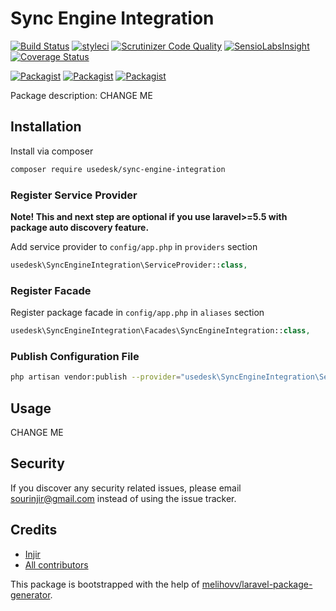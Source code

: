 # Sync Engine Integration

[![Build Status](https://travis-ci.org/usedesk/sync-engine-integration.svg?branch=master)](https://travis-ci.org/usedesk/sync-engine-integration)
[![styleci](https://styleci.io/repos/CHANGEME/shield)](https://styleci.io/repos/CHANGEME)
[![Scrutinizer Code Quality](https://scrutinizer-ci.com/g/usedesk/sync-engine-integration/badges/quality-score.png?b=master)](https://scrutinizer-ci.com/g/usedesk/sync-engine-integration/?branch=master)
[![SensioLabsInsight](https://insight.sensiolabs.com/projects/CHANGEME/mini.png)](https://insight.sensiolabs.com/projects/CHANGEME)
[![Coverage Status](https://coveralls.io/repos/github/usedesk/sync-engine-integration/badge.svg?branch=master)](https://coveralls.io/github/usedesk/sync-engine-integration?branch=master)

[![Packagist](https://img.shields.io/packagist/v/usedesk/sync-engine-integration.svg)](https://packagist.org/packages/usedesk/sync-engine-integration)
[![Packagist](https://poser.pugx.org/usedesk/sync-engine-integration/d/total.svg)](https://packagist.org/packages/usedesk/sync-engine-integration)
[![Packagist](https://img.shields.io/packagist/l/usedesk/sync-engine-integration.svg)](https://packagist.org/packages/usedesk/sync-engine-integration)

Package description: CHANGE ME

## Installation

Install via composer
```bash
composer require usedesk/sync-engine-integration
```

### Register Service Provider

**Note! This and next step are optional if you use laravel>=5.5 with package
auto discovery feature.**

Add service provider to `config/app.php` in `providers` section
```php
usedesk\SyncEngineIntegration\ServiceProvider::class,
```

### Register Facade

Register package facade in `config/app.php` in `aliases` section
```php
usedesk\SyncEngineIntegration\Facades\SyncEngineIntegration::class,
```

### Publish Configuration File

```bash
php artisan vendor:publish --provider="usedesk\SyncEngineIntegration\ServiceProvider" --tag="config"
```

## Usage

CHANGE ME

## Security

If you discover any security related issues, please email sourinjir@gmail.com
instead of using the issue tracker.

## Credits

- [Injir](https://github.com/usedesk/sync-engine-integration)
- [All contributors](https://github.com/usedesk/sync-engine-integration/graphs/contributors)

This package is bootstrapped with the help of
[melihovv/laravel-package-generator](https://github.com/melihovv/laravel-package-generator).
